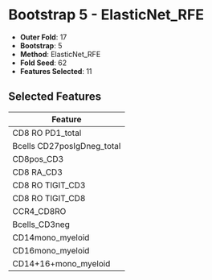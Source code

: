 # Bootstrap 5 - ElasticNet_RFE

- **Outer Fold**: 17
- **Bootstrap**: 5
- **Method**: ElasticNet_RFE
- **Fold Seed**: 62
- **Features Selected**: 11

## Selected Features

| Feature |
|---------|
| CD8 RO PD1_total |
| Bcells CD27posIgDneg_total |
| CD8pos_CD3 |
| CD8 RA_CD3 |
| CD8 RO TIGIT_CD3 |
| CD8 RO TIGIT_CD8 |
| CCR4_CD8RO |
| Bcells_CD3neg |
| CD14mono_myeloid |
| CD16mono_myeloid |
| CD14+16+mono_myeloid |

